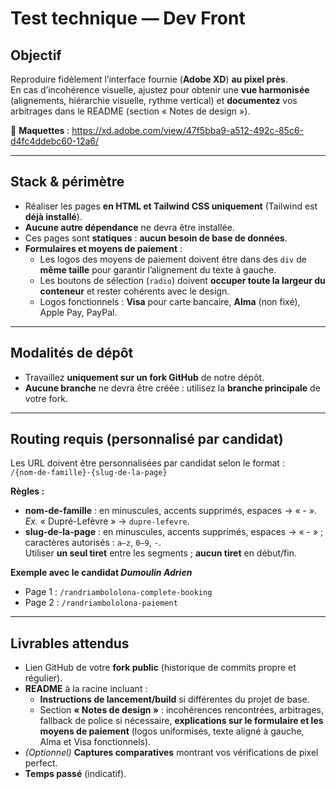 # Test technique — Dev Front

## Objectif
Reproduire fidèlement l’interface fournie (**Adobe XD**) **au pixel près**.  
En cas d’incohérence visuelle, ajustez pour obtenir une **vue harmonisée** (alignements, hiérarchie visuelle, rythme vertical) et **documentez** vos arbitrages dans le README (section « Notes de design »).

🔗 **Maquettes** : https://xd.adobe.com/view/47f5bba9-a512-492c-85c6-d4fc4ddebc60-12a6/

---

## Stack & périmètre
- Réaliser les pages **en HTML et Tailwind CSS uniquement** (Tailwind est **déjà installé**).  
- **Aucune autre dépendance** ne devra être installée.  
- Ces pages sont **statiques** : **aucun besoin de base de données**.  
- **Formulaires et moyens de paiement** :  
  - Les logos des moyens de paiement doivent être dans des `div` de **même taille** pour garantir l’alignement du texte à gauche.  
  - Les boutons de sélection (`radio`) doivent **occuper toute la largeur du conteneur** et rester cohérents avec le design.  
  - Logos fonctionnels : **Visa** pour carte bancaire, **Alma** (non fixé), Apple Pay, PayPal.  

---

## Modalités de dépôt
- Travaillez **uniquement sur un fork GitHub** de notre dépôt.  
- **Aucune branche** ne devra être créée : utilisez la **branche principale** de votre fork.  

---

## Routing requis (personnalisé par candidat)
Les URL doivent être personnalisées par candidat selon le format :  
`/{nom-de-famille}-{slug-de-la-page}`

**Règles :**
- **nom-de-famille** : en minuscules, accents supprimés, espaces → « - ».  
  *Ex.* « Dupré-Lefèvre » → `dupre-lefevre`.  
- **slug-de-la-page** : en minuscules, accents supprimés, espaces → « - » ; caractères autorisés : `a–z`, `0–9`, `-`.  
  Utiliser **un seul tiret** entre les segments ; **aucun tiret** en début/fin.

**Exemple avec le candidat *Dumoulin Adrien***
- Page 1 : `/randriambololona-complete-booking`  
- Page 2 : `/randriambololona-paiement`  

---

## Livrables attendus
- Lien GitHub de votre **fork public** (historique de commits propre et régulier).  
- **README** à la racine incluant :  
    - **Instructions de lancement/build** si différentes du projet de base.  
    - Section **« Notes de design »** : incohérences rencontrées, arbitrages, fallback de police si nécessaire, **explications sur le formulaire et les moyens de paiement** (logos uniformisés, texte aligné à gauche, Alma et Visa fonctionnels).  
- *(Optionnel)* **Captures comparatives** montrant vos vérifications de pixel perfect.  
- **Temps passé** (indicatif).  
